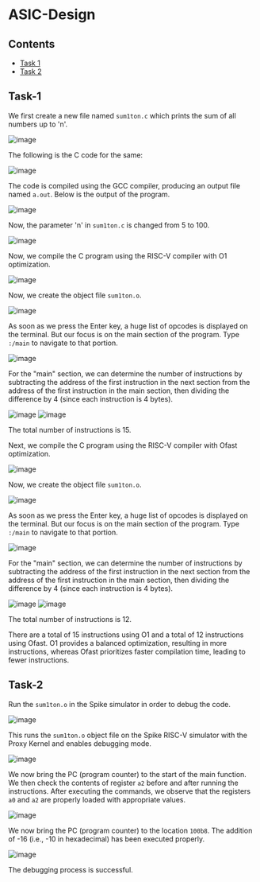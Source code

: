 # ASIC-Design

## Contents

- [Task 1](#task-1)
- [Task 2](#task-2)

## Task-1

We first create a new file named `sum1ton.c` which prints the sum of all numbers up to 'n'.

![image](https://github.com/user-attachments/assets/c27a1b39-7817-43a6-9f4b-570350ef50e6)

The following is the C code for the same:

![image](https://github.com/user-attachments/assets/96ceaa26-146c-41e3-867d-60923823f02b)

The code is compiled using the GCC compiler, producing an output file named `a.out`. Below is the output of the program.

![image](https://github.com/user-attachments/assets/15a83abf-13fb-4822-ac38-754fba4dff68)

Now, the parameter 'n' in `sum1ton.c` is changed from 5 to 100.

![image](https://github.com/user-attachments/assets/cf321036-15cc-422c-84a3-c039fbb1798a)

Now, we compile the C program using the RISC-V compiler with O1 optimization.

![image](https://github.com/user-attachments/assets/fa20235e-a636-4ae1-9e7e-03d58c1f8d85)

Now, we create the object file `sum1ton.o`.

![image](https://github.com/user-attachments/assets/08c9d699-5237-4020-808b-5d19ccd24250)

As soon as we press the Enter key, a huge list of opcodes is displayed on the terminal. But our focus is on the main section of the program. Type `:/main` to navigate to that portion.

![image](https://github.com/user-attachments/assets/e72e313c-bb12-4928-b743-0de1567e74ad)

For the "main" section, we can determine the number of instructions by subtracting the address of the first instruction in the next section from the address of the first instruction in the main section, then dividing the difference by 4 (since each instruction is 4 bytes).

![image](https://github.com/user-attachments/assets/1913fb35-806c-475e-9737-1d890058ada2)
![image](https://github.com/user-attachments/assets/74d36fdc-4051-462c-bb76-830c059ed420)

The total number of instructions is 15.

Next, we compile the C program using the RISC-V compiler with Ofast optimization.

![image](https://github.com/user-attachments/assets/3de390ef-3f7d-4a14-99ad-56ce6a19216d)

Now, we create the object file `sum1ton.o`.

![image](https://github.com/user-attachments/assets/08c9d699-5237-4020-808b-5d19ccd24250)

As soon as we press the Enter key, a huge list of opcodes is displayed on the terminal. But our focus is on the main section of the program. Type `:/main` to navigate to that portion.

![image](https://github.com/user-attachments/assets/95410174-0e12-47f4-a6bd-a3060ada6416)

For the "main" section, we can determine the number of instructions by subtracting the address of the first instruction in the next section from the address of the first instruction in the main section, then dividing the difference by 4 (since each instruction is 4 bytes).

![image](https://github.com/user-attachments/assets/55fb8f17-1e71-4a37-a86f-c1b83a14d082)
![image](https://github.com/user-attachments/assets/74a22175-e3fc-4897-93d2-0374163e75ee)

The total number of instructions is 12.

There are a total of 15 instructions using O1 and a total of 12 instructions using Ofast. O1 provides a balanced optimization, resulting in more instructions, whereas Ofast prioritizes faster compilation time, leading to fewer instructions.

## Task-2

Run the `sum1ton.o` in the Spike simulator in order to debug the code.

![image](https://github.com/user-attachments/assets/377b644a-8fa3-47d7-860a-55999ba44559)

This runs the `sum1ton.o` object file on the Spike RISC-V simulator with the Proxy Kernel and enables debugging mode.

![image](https://github.com/user-attachments/assets/04899006-ed76-4c1a-9ba4-bc28c07a7a25)

We now bring the PC (program counter) to the start of the main function. We then check the contents of register `a2` before and after running the instructions. After executing the commands, we observe that the registers `a0` and `a2` are properly loaded with appropriate values.

![image](https://github.com/user-attachments/assets/8428f4bd-f3d0-41b5-b5c1-2af564ffa88f)

We now bring the PC (program counter) to the location `100b8`. The addition of -16 (i.e., -10 in hexadecimal) has been executed properly.

![image](https://github.com/user-attachments/assets/8411cfe4-8c8a-4ebd-bb9c-3340856ab9c1)

The debugging process is successful.
